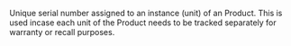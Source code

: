 Unique serial number assigned to an instance (unit) of an Product. This is used incase each unit of the Product needs to be tracked separately for warranty or recall purposes.